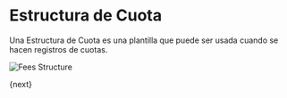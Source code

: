 # Estructura de Cuota

Una Estructura de Cuota es una plantilla que puede ser usada cuando se hacen registros de cuotas.

<img class="screenshot" alt="Fees Structure" src="{{docs_base_url}}/assets/img/education/fees/fee-structure.png">

{next}
